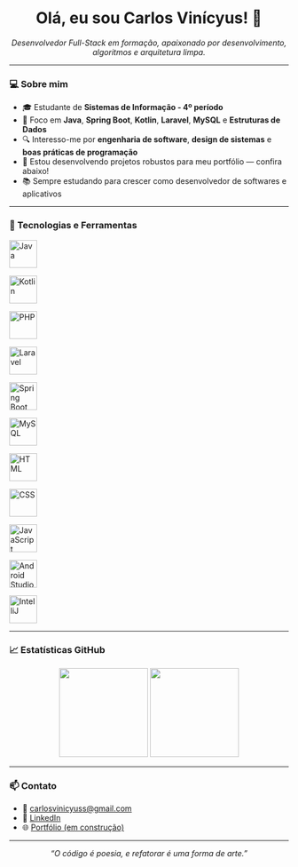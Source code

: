 <h1 align="center">Olá, eu sou Carlos Vinícyus! 👋</h1>

<p align="center">
  <i>Desenvolvedor Full-Stack em formação, apaixonado por desenvolvimento, algoritmos e arquitetura limpa.</i>
</p>

---

### 💻 Sobre mim

- 🎓 Estudante de **Sistemas de Informação - 4º período**
- 🧠 Foco em **Java**, **Spring Boot**, **Kotlin**, **Laravel**, **MySQL** e **Estruturas de Dados**
- 🔍 Interesso-me por **engenharia de software**, **design de sistemas** e **boas práticas de programação**
- 🚀 Estou desenvolvendo projetos robustos para meu portfólio — confira abaixo!
- 📚 Sempre estudando para crescer como desenvolvedor de softwares e aplicativos

---

### 🚀 Tecnologias e Ferramentas

<!-- Java -->
<img src="https://cdn.jsdelivr.net/gh/devicons/devicon/icons/java/java-original.svg" 
     alt="Java" width="50" height="50"/>

<!-- Kotlin -->
<img src="https://cdn.jsdelivr.net/gh/devicons/devicon/icons/kotlin/kotlin-original.svg" 
     alt="Kotlin" width="50" height="50"/>

<!-- PHP -->
<img src="https://cdn.jsdelivr.net/gh/devicons/devicon/icons/php/php-original.svg" 
     alt="PHP" width="50" height="50"/>

<!-- Laravel (corrigido) -->
<img src="https://cdn.jsdelivr.net/gh/devicons/devicon/icons/laravel/laravel-original.svg" 
     alt="Laravel" width="50" height="50"/>

<!-- Spring Boot -->
<img src="https://cdn.jsdelivr.net/gh/devicons/devicon/icons/spring/spring-original.svg" 
     alt="Spring Boot" width="50" height="50"/>

  <!-- MySQL -->
  <img src="https://cdn.jsdelivr.net/gh/devicons/devicon/icons/mysql/mysql-original.svg" 
       alt="MySQL" width="50" height="50"/>

  <!-- HTML -->
  <img src="https://cdn.jsdelivr.net/gh/devicons/devicon/icons/html5/html5-original.svg" 
       alt="HTML" width="50" height="50"/>

  <!-- CSS -->
  <img src="https://cdn.jsdelivr.net/gh/devicons/devicon/icons/css3/css3-original.svg" 
       alt="CSS" width="50" height="50"/>

  <!-- JavaScript -->
  <img src="https://cdn.jsdelivr.net/gh/devicons/devicon/icons/javascript/javascript-original.svg" 
       alt="JavaScript" width="50" height="50"/>

  <!-- Android Studio -->
  <img src="https://cdn.jsdelivr.net/gh/devicons/devicon/icons/androidstudio/androidstudio-original.svg" 
       alt="Android Studio" width="50" height="50"/>

  <!-- IntelliJ -->
  <img src="https://cdn.jsdelivr.net/gh/devicons/devicon/icons/intellij/intellij-original.svg" 
       alt="IntelliJ" width="50" height="50"/>

---

### 📈 Estatísticas GitHub

<p align="center">
  <img height="160em" src="https://github-readme-stats.vercel.app/api?username=carlosvinicyuss07&show_icons=true&theme=tokyonight&count_private=true"/>
  <img height="160em" src="https://github-readme-stats.vercel.app/api/top-langs/?username=carlosvinicyuss07&layout=compact&theme=tokyonight"/>
</p>

---

### 📫 Contato

- 📧 carlosvinicyuss@gmail.com
- 💼 [LinkedIn](https://www.linkedin.com/in/carlosvinicyuss)
- 🌐 [Portfólio (em construção)](https://github.com/carlosvinicyuss07)

---

<p align="center">
  <i>“O código é poesia, e refatorar é uma forma de arte.”</i>
</p>
